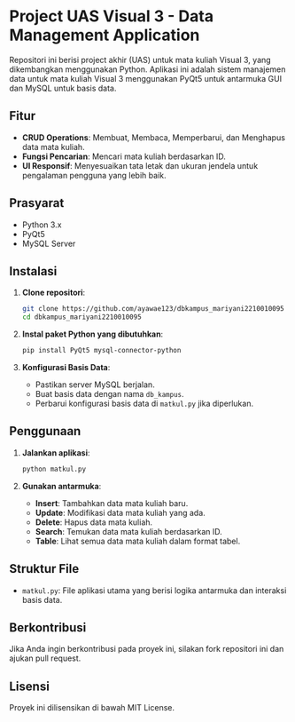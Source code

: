 # Project UAS Visual 3 - Data Management Application

Repositori ini berisi project akhir (UAS) untuk mata kuliah Visual 3, yang dikembangkan menggunakan Python. Aplikasi ini adalah sistem manajemen data untuk mata kuliah Visual 3 menggunakan PyQt5 untuk antarmuka GUI dan MySQL untuk basis data.

## Fitur

- **CRUD Operations**: Membuat, Membaca, Memperbarui, dan Menghapus data mata kuliah.
- **Fungsi Pencarian**: Mencari mata kuliah berdasarkan ID.
- **UI Responsif**: Menyesuaikan tata letak dan ukuran jendela untuk pengalaman pengguna yang lebih baik.

## Prasyarat

- Python 3.x
- PyQt5
- MySQL Server

## Instalasi

1. **Clone repositori**:
    ```bash
    git clone https://github.com/ayawae123/dbkampus_mariyani2210010095
    cd dbkampus_mariyani2210010095
    ```

2. **Instal paket Python yang dibutuhkan**:
    ```bash
    pip install PyQt5 mysql-connector-python
    ```

3. **Konfigurasi Basis Data**:
    - Pastikan server MySQL berjalan.
    - Buat basis data dengan nama `db_kampus`.
    - Perbarui konfigurasi basis data di `matkul.py` jika diperlukan.

## Penggunaan

1. **Jalankan aplikasi**:
    ```bash
    python matkul.py
    ```

2. **Gunakan antarmuka**:
    - **Insert**: Tambahkan data mata kuliah baru.
    - **Update**: Modifikasi data mata kuliah yang ada.
    - **Delete**: Hapus data mata kuliah.
    - **Search**: Temukan data mata kuliah berdasarkan ID.
    - **Table**: Lihat semua data mata kuliah dalam format tabel.

## Struktur File

- `matkul.py`: File aplikasi utama yang berisi logika antarmuka dan interaksi basis data.

## Berkontribusi

Jika Anda ingin berkontribusi pada proyek ini, silakan fork repositori ini dan ajukan pull request.

## Lisensi

Proyek ini dilisensikan di bawah MIT License.
